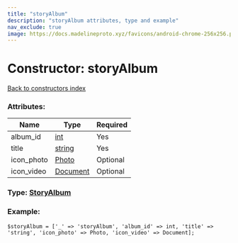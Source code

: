 ```yaml
---
title: "storyAlbum"
description: "storyAlbum attributes, type and example"
nav_exclude: true
image: https://docs.madelineproto.xyz/favicons/android-chrome-256x256.png
---
```

# Constructor: storyAlbum  
[Back to constructors index](/API_docs/constructors/index.html)



### Attributes:

| Name     |    Type       | Required |
|----------|---------------|----------|
|album\_id|[int](/API_docs/types/int.html) | Yes|
|title|[string](/API_docs/types/string.html) | Yes|
|icon\_photo|[Photo](/API_docs/types/Photo.html) | Optional|
|icon\_video|[Document](/API_docs/types/Document.html) | Optional|



### Type: [StoryAlbum](/API_docs/types/StoryAlbum.html)


### Example:

```
$storyAlbum = ['_' => 'storyAlbum', 'album_id' => int, 'title' => 'string', 'icon_photo' => Photo, 'icon_video' => Document];
```  

